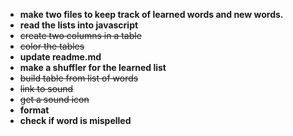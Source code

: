   * **make two files to keep track of learned words and new words.**
  * **read the lists into javascript**
  * ~~create two columns in a table~~
  * ~~color the tables~~
  * **update readme.md**
  * **make a shuffler for the learned list**
  * ~~build table from list of words~~
  * ~~link to sound~~
  * ~~get a sound icon~~
  * **format**
  * **check if word is mispelled**


